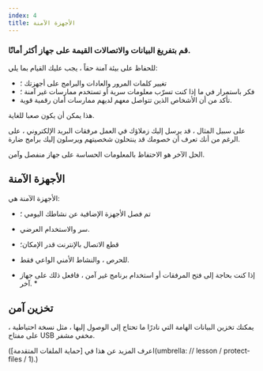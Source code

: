 ```yaml
---
index: 4
title: الأجهزة الآمنة
---
```

### قم بتفريغ البيانات والاتصالات القيمة على جهاز أكثر أمانًا.

للحفاظ على بيئة آمنة حقاً ، يجب عليك القيام بما يلي:

*   تغيير كلمات المرور والعادات والبرامج على أجهزتك ؛
*  فكر باستمرار في ما إذا كنت تسرّب معلومات سرية أو تستخدم ممارسات غير آمنة ؛
*  تأكد من أن الأشخاص الذين تتواصل معهم لديهم ممارسات أمان رقمية قوية.

هذا يمكن أن يكون صعبا للغاية.

على سبيل المثال ، قد يرسل إليك زملاؤك في العمل مرفقات البريد الإلكتروني ، على الرغم من أنك تعرف أن خصومك قد ينتحلون شخصيتهم ويرسلون إليك برامج ضارة.

الحل الآخر هو الاحتفاظ بالمعلومات الحساسة على جهاز منفصل وآمن.

## الأجهزة الآمنة

الأجهزة الآمنة هي:

* تم فصل الأجهزة الإضافية عن نشاطك اليومي ؛
* سر والاستخدام العرضي.
* قطع الاتصال بالإنترنت قدر الإمكان؛
* للحرص ، والنشاط الأمني الواعي فقط.

* إذا كنت بحاجة إلى فتح المرفقات أو استخدام برنامج غير آمن ، فافعل ذلك على جهاز آخر. *

## تخزين آمن

يمكنك تخزين البيانات الهامة التي نادرًا ما تحتاج إلى الوصول إليها ، مثل نسخة احتياطية ، على مفتاح USB مخفي مشفر.

(اعرف المزيد عن هذا في [حماية الملفات المتقدمة](umbrella: // lesson / protect-files / 1).)